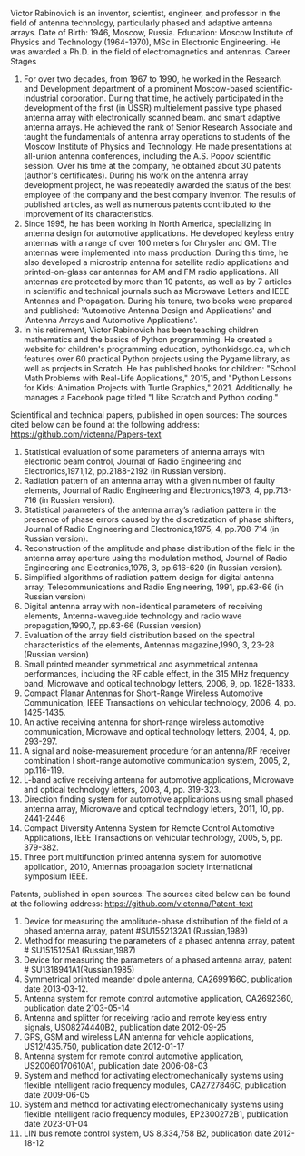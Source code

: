 Victor Rabinovich is an inventor, scientist, engineer, and professor in the field of antenna technology, particularly phased and adaptive antenna arrays. 
Date of Birth: 
1946, Moscow, Russia.
Education: 
Moscow Institute of Physics and Technology (1964-1970), MSc in Electronic Engineering. He was awarded a Ph.D. in the field of electromagnetics and antennas. 
Career Stages
1.	For over two decades, from 1967 to 1990, he worked in the Research and Development department of a prominent Moscow-based scientific-industrial corporation. During that time, he actively participated in the development of the first (in USSR) multielement passive type phased antenna array with electronically scanned beam. and smart adaptive antenna arrays. He achieved the rank of Senior Research Associate and taught the fundamentals of antenna array operations to students of the Moscow Institute of Physics and Technology. He made presentations at all-union antenna conferences, including the A.S. Popov scientific session. Over his time at the company, he obtained about 30 patents (author's certificates). During his work on the antenna array development project, he was repeatedly awarded the status of the best employee of the company and the best company inventor. The results of published articles, as well as numerous patents contributed to the improvement of its characteristics. 
2.	Since 1995, he has been working in North America, specializing in antenna design for automotive applications. He developed keyless entry antennas with a range of over 100 meters for Chrysler and GM. The antennas were implemented into mass production. During this time, he also developed a microstrip antenna for satellite radio applications and printed-on-glass car antennas for AM and FM radio applications. All antennas are protected by more than 10 patents, as well as by 7 articles in scientific and technical journals such as Microwave Letters and IEEE Antennas and Propagation. During his tenure, two books were prepared and published: 'Automotive Antenna Design and Applications' and 'Antenna Arrays and Automotive Applications'.
3.	In his retirement, Victor Rabinovich has been teaching children mathematics and the basics of Python programming. He created a website for children's programming education, pythonkidsgo.ca, which features over 60 practical Python projects using the Pygame library, as well as projects in Scratch. He has published books for children: "School Math Problems with Real-Life Applications," 2015, and "Python Lessons for Kids: Animation Projects with Turtle Graphics," 2021. Additionally, he manages a Facebook page titled "I like Scratch and Python coding."

Scientifical and technical papers, published in open sources:
The sources cited below can be found at the following address: 
https://github.com/victenna/Papers-text
1.	Statistical evaluation of some parameters of antenna arrays with electronic beam control, Journal of Radio Engineering and Electronics,1971,12, pp.2188-2192 (in Russian version).
2.	Radiation pattern of an antenna array with a given number of faulty elements, Journal of Radio Engineering and Electronics,1973, 4, pp.713-716 (in Russian version). 
3.	Statistical parameters of the antenna array’s radiation pattern in the presence of phase errors caused by the discretization of phase shifters, Journal of Radio Engineering and Electronics,1975, 4, pp.708-714 (in Russian version).  
4.	Reconstruction of the amplitude and phase distribution of the field in the antenna array aperture using the modulation method, Journal of Radio Engineering and Electronics,1976, 3, pp.616-620 (in Russian version).
5.	Simplified algorithms of radiation pattern design for digital antenna array, Telecommunications and Radio Engineering, 1991, pp.63-66 (in Russian version)
6.	Digital antenna array with non-identical parameters of receiving elements, Аntenna-waveguide technology and radio wave propagation,1990,7, pp.63-66 (Russian version)
7.	Evaluation of the array field distribution based on the spectral characteristics of the elements, Antennas magazine,1990, 3, 23-28 (Russian version) 
8.	Small printed meander symmetrical and asymmetrical antenna performances, including the RF cable effect, in the 315 MHz frequency band, Microwave and optical technology letters, 2006, 9, pp. 1828-1833.
9.	Compact Planar Antennas for Short-Range Wireless Automotive Communication, IEEE Transactions on vehicular technology, 2006, 4, pp. 1425-1435. 
10.	An active receiving antenna for short-range wireless automotive communication, Microwave and optical technology letters, 2004, 4, pp. 293-297.
11.	A signal and noise-measurement procedure for an antenna/RF receiver combination I short-range automotive communication system, 2005, 2, pp.116-119.
12.	L-band active receiving antenna for automotive applications, Microwave and optical technology letters, 2003, 4, pp. 319-323.
13.	Direction finding system for automotive applications using small phased antenna array, Microwave and optical technology letters, 2011, 10, pp. 2441-2446
14.	Compact Diversity Antenna System for Remote Control Automotive Applications, IEEE Transactions on vehicular technology, 2005, 5, pp. 379-382. 
15.	Three port multifunction printed antenna system for automotive application, 2010, Antennas propagation society international symposium IEEE.

Patents, published in open sources:
The sources cited below can be found at the following address:
https://github.com/victenna/Patent-text
1.	Device for measuring the amplitude-phase distribution of the field of a phased antenna array, patent #SU1552132A1 (Russian,1989) 
2.	Method for measuring the parameters of a phased antenna array, patent # SU1515125A1 (Russian,1987)
3.	Device for measuring the parameters of a phased antenna array, patent # SU1318941A1(Russian,1985)
4.	Symmetrical printed meander dipole antenna, CA2699166C, publication date 2013-03-12.
5.	Antenna system for remote control automotive application, CA2692360, publication date 2103-05-14
6.	Antenna and splitter for receiving radio and remote keyless entry signals, US08274440B2, publication date 2012-09-25
7.	GPS, GSM and wireless LAN antenna for vehicle applications, US12/435.750, publication date 2012-01-17
8.	Antenna system for remote control automotive application, US20060170610A1, publication date 2006-08-03
9.	System and method for activating electromechanically systems using flexible intelligent radio frequency modules, CA2727846C, publication date 2009-06-05
10.	System and method for activating electromechanically systems using flexible intelligent radio frequency modules, EP2300272B1, publication date 2023-01-04
11.	LIN bus remote control system, US 8,334,758 B2, publication date 2012-18-12



   
